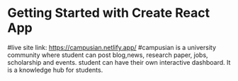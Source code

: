 # Getting Started with Create React App
#live site link: https://campusian.netlify.app/
#campusian is a university community where student can post blog,news, research paper, jobs, scholarship and events. student can have their own interactive dashboard. It is a knowledge hub for students.

